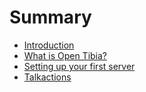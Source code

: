 # Summary

* [Introduction](README.md)
* [What is Open Tibia?](chapter1.md)
* [Setting up your first server](setting-up-a-server.md)
* [Talkactions](talkactions.md)


